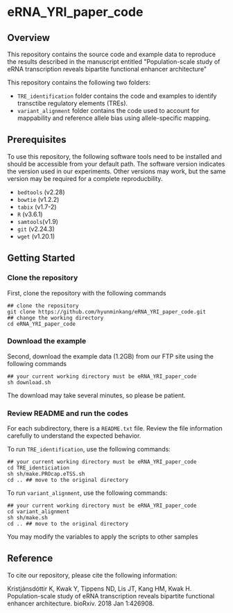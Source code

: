 # eRNA_YRI_paper_code

## Overview

This repository contains the source code and example data to reproduce
the results described in the manuscript entitled
"Population-scale study of eRNA transcription reveals bipartite
functional enhancer architecture"

This repository contains the following two folders:
* `TRE_identification` folder contains the code and examples to identify
  transctibe regulatory elements (TREs).
* `variant_alignment` folder contains the code used to account for
  mappability and reference allele bias using allele-specific
  mapping. 
  
## Prerequisites

To use this repository, the following software tools need to be
installed and should be accessible from your default path.
The software version indicates the version used in our experiments.
Other versions may work, but the same version may be required for
a complete reproducbility.

* `bedtools` (v2.28)
* `bowtie` (v1.2.2)
* `tabix` (v1.7-2)
* `R` (v3.6.1)
* `samtools`(v1.9)
* `git` (v2.24.3)
* `wget` (v1.20.1)

## Getting Started

### Clone the repository

First, clone the repository with the following commands

```
## clone the repository
git clone https://github.com/hyunminkang/eRNA_YRI_paper_code.git
## change the working directory
cd eRNA_YRI_paper_code
```

### Download the example 

Second, download the example data (1.2GB) from our FTP site using the
following commands

```
## your current working directory must be eRNA_YRI_paper_code
sh download.sh
```

The download may take several minutes, so please be patient.

### Review README and run the codes

For each subdirectory, there is a `README.txt` file. Review the file
information carefully to understand the expected behavior.

To run `TRE_identification`, use the following commands:

```
## your current working directory must be eRNA_YRI_paper_code
cd TRE_identiciation
sh sh/make.PROcap.eTSS.sh 
cd .. ## move to the original directory
```

To run `variant_alignment`, use the following commands:

```
## your current working directory must be eRNA_YRI_paper_code
cd variant_alignment
sh sh/make.sh
cd .. ## move to the original directory
```

You may modify the variables to apply the scripts to other samples

## Reference

To cite our repository, please cite the following information:

  Kristjánsdóttir K, Kwak Y, Tippens ND, Lis JT, Kang HM, Kwak H. Population-scale study of eRNA transcription reveals bipartite functional enhancer architecture. bioRxiv. 2018 Jan 1:426908.
